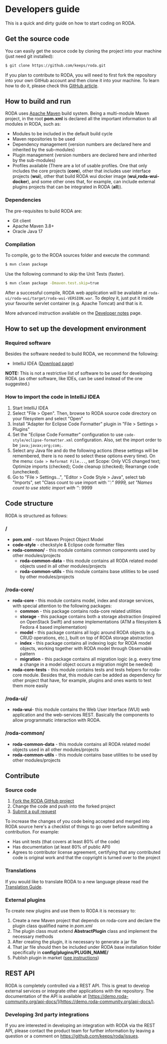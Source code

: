 # Developers guide

This is a quick and dirty guide on how to start coding on RODA.

## Get the source code

You can easily get the source code by cloning the project into your machine (just need git installed):

```bash
$ git clone https://github.com/keeps/roda.git
```

If you plan to contribute to RODA, you will need to first fork the repository into your own GitHub account and then clone it into your machine. To learn how to do it, please check this [GitHub article](https://help.github.com/articles/fork-a-repo).


<!-- WARNING: changing this title will break links -->
## How to build and run

RODA uses [Apache Maven](http://maven.apache.org/) build system. Being a multi-module Maven project, in the root **pom.xml** is declared all the important information to all modules in RODA, such as:

* Modules to be included in the default build cycle
* Maven repositories to be used
* Dependency management (version numbers are declared here and inherited by the sub-modules)
* Plugin management (version numbers are declared here and inherited by the sub-modules)
* Profiles available (There are a lot of usable profiles. One that only includes the core projects (**core**), other that includes user interface projects (**wui**), other that build RODA wui docker image (**wui,roda-wui-docker**), and some other ones that, for example, can include external plugins projects that can be integrated in RODA (**all**)).

### Dependencies

The pre-requisites to build RODA are:

* Git client
* Apache Maven 3.8+
* Oracle Java 17


### Compilation

To compile, go to the RODA sources folder and execute the command:

```bash
$ mvn clean package
```

Use the following command to skip the Unit Tests (faster).

```bash
$ mvn clean package -Dmaven.test.skip=true
```

After a successful compile, RODA web application will be available at `roda-ui/roda-wui/target/roda-wui-VERSION.war`. To deploy it, just put it inside your favourite servlet container (e.g. Apache Tomcat) and that is it.

More advanced instruction available on the [Developer notes](https://github.com/keeps/roda/blob/master/DEV_NOTES.md) page.

## How to set up the development environment

### Required software

Besides the software needed to build RODA, we recommend the following:

* IntelliJ IDEA ([Download page](https://www.jetbrains.com/idea/download/))

**NOTE:** This is not a restrictive list of software to be used for developing RODA (as other software, like IDEs, can be used instead of the one suggested.)

### How to import the code in IntelliJ IDEA

1. Start IntelliJ IDEA
2. Select "File > Open". Then, browse to RODA source code directory on your filesystem and select "Open"
3. Install "Adapter for Eclipse Code Formatter" plugin in "File > Settings > Plugins"
4. Set the "Eclipse Code Formatter" configuration to use `code-style/eclipse-formatter.xml` configuration. Also, set the import order to be `java;javax;org;com;`.
5. Select any Java file and do the following actions (these settings will be remembered, there is no need to select these options every time). On the menu: `Code > Reformat File...`, set Scope: Only VCS changed text; Optimize imports (checked); Code cleanup (checked); Rearrange code (unchecked).
6. Go to "File > Settings...", "Editor > Code Style > Java", select tab "Imports", set "Class count to use import with '*':" 9999, set "Names count to use static import with '*': 9999


## Code structure

RODA is structured as follows:

### /

* **pom.xml** - root Maven Project Object Model
* **code-style** - checkstyle & Eclipse code formatter files
* **roda-common/** - this module contains common components used by other modules/projects
  * **roda-common-data** - this module contains all RODA related model objects used in all other modules/projects
  * **roda-common-utils** - this module contains base utilities to be used by other modules/projects

### /roda-core/

  * **roda-core** - this module contains model, index and storage services, with special attention to the following packages:
    * **common** - this package contains roda-core related utilities
    * **storage** - this package contains both a storage abstraction (inspired on OpenStack Swift) and some implementations (ATM a filesystem & Fedora 4 based implementation)
    * **model** - this package contains all logic around RODA objects (e.g. CRUD operations, etc.), built on top of RODA storage abstraction
    * **index** - this package contains all indexing logic for RODA model objects, working together with RODA model through Observable pattern
    * **migration** - this package contains all migration logic (e.g. every time a change in a model object occurs a migration might be needed)
  * **roda-core-tests** - this module contains tests and tests helpers for roda-core module. Besides that, this module can be added as dependency for other project that have, for example, plugins and ones wants to test them more easily

### /roda-ui/

* **roda-wui**- this module contains the Web User Interface (WUI) web application and the web-services REST. Basically the components to allow programmatic interaction with RODA.

### /roda-common/

* **roda-common-data** - this module contains all RODA related model objects used in all other modules/projects
* **roda-common-utils** - this module contains base utilities to be used by other modules/projects


## Contribute

### Source code

1. [Fork the RODA GitHub project](https://help.github.com/articles/fork-a-repo)
2. Change the code and push into the forked project
3. [Submit a pull request](https://help.github.com/articles/using-pull-requests)

To increase the changes of you code being accepted and merged into RODA source here's a checklist of things to go over before submitting a contribution. For example:

* Has unit tests (that covers at least 80% of the code)
* Has documentation (at least 80% of public API)
* Agrees to contributor license agreement, certifying that any contributed code is original work and that the copyright is turned over to the project

### Translations

If you would like to translate RODA to a new language please read the [Translation Guide](Translation_Guide.md).

### External plugins

To create new plugins and use them to RODA it is necessary to:

1. Create a new Maven project that depends on roda-core and declare the plugin class qualified name in _pom.xml_
2. The plugin class must extend **AbstractPlugin** class and implement the necessary methods
3. After creating the plugin, it is necessary to generate a jar file
4. That jar file should then be included under RODA base installation folder specifically in **config/plugins/PLUGIN_NAME/**
5. Publish plugin in market ([see instructions](./Publishing_plugins.md))

## REST API

RODA is completely controlled via a REST API. This is great to develop external services or integrate other applications  with the repository. The documentation of the API is available at [https://demo.roda-community.org/api-docs/](https://demo.roda-community.org/api-docs/).

### Developing 3rd party integrations

If you are interested in developing an integration with RODA via the REST API, please contact the product team for further information by leaving a question or a comment on https://github.com/keeps/roda/issues.

